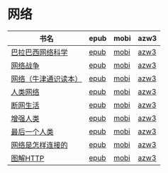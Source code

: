 # 网络

| 书名 | epub | mobi | azw3 |
| --- | --- | --- | --- |
| [巴拉巴西网络科学](http://ct.dalanmei.com/f/31084289-572089878-f56d64) | [epub](http://ct.dalanmei.com/f/31084289-572089878-f56d64) | [mobi](http://ct.dalanmei.com/f/31084289-571728037-9f48d3) | [azw3](http://ct.dalanmei.com/f/31084289-572113338-28e1d9) |
| [网络战争](http://ct.dalanmei.com/f/31084289-572114853-76f0af) | [epub](http://ct.dalanmei.com/f/31084289-572114853-76f0af) | [mobi](http://ct.dalanmei.com/f/31084289-571710919-8d3749) | [azw3](http://ct.dalanmei.com/f/31084289-572134378-368d06) |
| [网络（牛津通识读本）](http://ct.dalanmei.com/f/31084289-572116514-2754e2) | [epub](http://ct.dalanmei.com/f/31084289-572116514-2754e2) | [mobi](http://ct.dalanmei.com/f/31084289-571668600-42eb06) | [azw3](http://ct.dalanmei.com/f/31084289-572176179-f1577e) |
| [人类网络](http://ct.dalanmei.com/f/31084289-572116982-ddd3df) | [epub](http://ct.dalanmei.com/f/31084289-572116982-ddd3df) | [mobi](http://ct.dalanmei.com/f/31084289-571655914-38d26d) | [azw3](http://ct.dalanmei.com/f/31084289-572178812-ce2cbe) |
| [断网生活](http://ct.dalanmei.com/f/31084289-571736116-94b0a8) | [epub](http://ct.dalanmei.com/f/31084289-571736116-94b0a8) | [mobi](http://ct.dalanmei.com/f/31084289-571608081-8c950b) | [azw3](http://ct.dalanmei.com/f/31084289-571914251-3bfe78) |
| [增强人类](http://ct.dalanmei.com/f/31084289-571779085-29aeba) | [epub](http://ct.dalanmei.com/f/31084289-571779085-29aeba) | [mobi](http://ct.dalanmei.com/f/31084289-571522477-b71674) | [azw3](http://ct.dalanmei.com/f/31084289-571974887-9225f0) |
| [最后一个人类](http://ct.dalanmei.com/f/31084289-571792987-0dc4f5) | [epub](http://ct.dalanmei.com/f/31084289-571792987-0dc4f5) | [mobi](http://ct.dalanmei.com/f/31084289-571528036-b304d8) | [azw3](http://ct.dalanmei.com/f/31084289-571987412-f529ca) |
| [网络是怎样连接的](http://ct.dalanmei.com/f/31084289-571912376-d6e11e) | [epub](http://ct.dalanmei.com/f/31084289-571912376-d6e11e) | [mobi](http://ct.dalanmei.com/f/31084289-571556068-827521) | [azw3](http://ct.dalanmei.com/f/31084289-572073025-6788c5) |
| [图解HTTP](http://ct.dalanmei.com/f/31084289-571779703-cb02d5) | [epub](http://ct.dalanmei.com/f/31084289-571779703-cb02d5) | [mobi](http://ct.dalanmei.com/f/31084289-571523663-23dd34) | [azw3](http://ct.dalanmei.com/f/31084289-571879542-a69f9b) |
